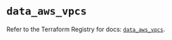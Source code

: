 # `data_aws_vpcs`

Refer to the Terraform Registry for docs: [`data_aws_vpcs`](https://registry.terraform.io/providers/hashicorp/aws/6.7.0/docs/data-sources/vpcs).
